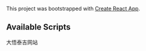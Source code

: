 This project was bootstrapped with [Create React App](https://github.com/facebook/create-react-app).

## Available Scripts

大悟泰吉网站
